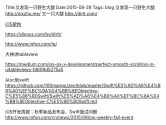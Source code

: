 Title:又发现一只野生大腿
Date:2015-08-28
Tags: blog
又发现一只野生大腿
http://nixzhu.me/
又一只大腿
http://dirlt.com/

[iOS架构](
http://casatwy.com/iosying-yong-jia-gou-tan-viewceng-de-zu-zhi-he-diao-yong-fang-an.html)

https://disqus.com/by/dirlt/

http://www.infoq.com/jp/

大神讲tableview

https://medium.com/ios-os-x-development/perfect-smooth-scrolling-in-uitableviews-fd609d5275a5

从oc到swift
https://github.com/100mango/zen/blob/master/Swift%E5%AD%A6%E4%B9%A0%EF%BC%9A%E4%BB%8EObjective-C%E5%88%B0Swift/Swift%E5%AD%A6%E4%B9%A0%EF%BC%9A%E4%BB%8EObjective-C%E5%88%B0Swift.md


iOS开发周报：秋季新品发布会、Swift面试问题
http://www.infoq.com/cn/news/2015/09/ios-weekly-fall-event
